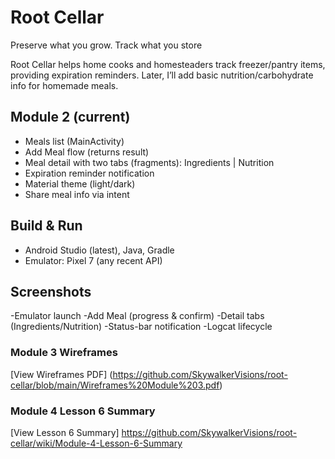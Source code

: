 # Root Cellar
Preserve what you grow. Track what you store

Root Cellar helps home cooks and homesteaders track freezer/pantry items, providing expiration reminders. Later, I’ll add basic nutrition/carbohydrate info for homemade meals.

## Module 2 (current) 
- Meals list (MainActivity)
- Add Meal flow (returns result)
- Meal detail with two tabs (fragments): Ingredients | Nutrition
- Expiration reminder notification
- Material theme (light/dark)
- Share meal info via intent

## Build & Run
- Android Studio (latest), Java, Gradle  
- Emulator: Pixel 7 (any recent API)

## Screenshots
  -Emulator launch
  -Add Meal (progress & confirm)
  -Detail tabs (Ingredients/Nutrition)
  -Status-bar notification
  -Logcat lifecycle

### Module 3 Wireframes
 [View Wireframes PDF] (https://github.com/SkywalkerVisions/root-cellar/blob/main/Wireframes%20Module%203.pdf)

 ### Module 4 Lesson 6 Summary
[View Lesson 6 Summary] https://github.com/SkywalkerVisions/root-cellar/wiki/Module-4-Lesson-6-Summary
